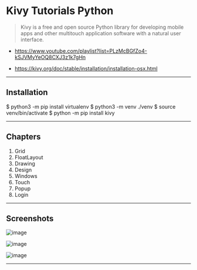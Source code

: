 # Kivy Tutorials Python
> Kivy is a free and open source Python library for developing mobile apps and other multitouch application software with a natural user interface.

* https://www.youtube.com/playlist?list=PLzMcBGfZo4-kSJVMyYeOQ8CXJ3z1k7gHn

* https://kivy.org/doc/stable/installation/installation-osx.html

---

## Installation
$ python3 -m  pip install virtualenv
$ python3 -m venv ./venv
$ source venv/bin/activate
$ python -m pip install kivy

---


## Chapters
1. Grid
2. FloatLayout
3. Drawing
4. Design
5. Windows
6. Touch
7. Popup
8. Login

---

## Screenshots

![image](https://user-images.githubusercontent.com/15984084/75632278-9105b280-5c20-11ea-8204-854cd296d94b.png)


![image](https://user-images.githubusercontent.com/15984084/75632292-a5e24600-5c20-11ea-9db0-755a8ef78138.png)

![image](https://user-images.githubusercontent.com/15984084/75632297-af6bae00-5c20-11ea-9e5c-8da9ff45c693.png)

---